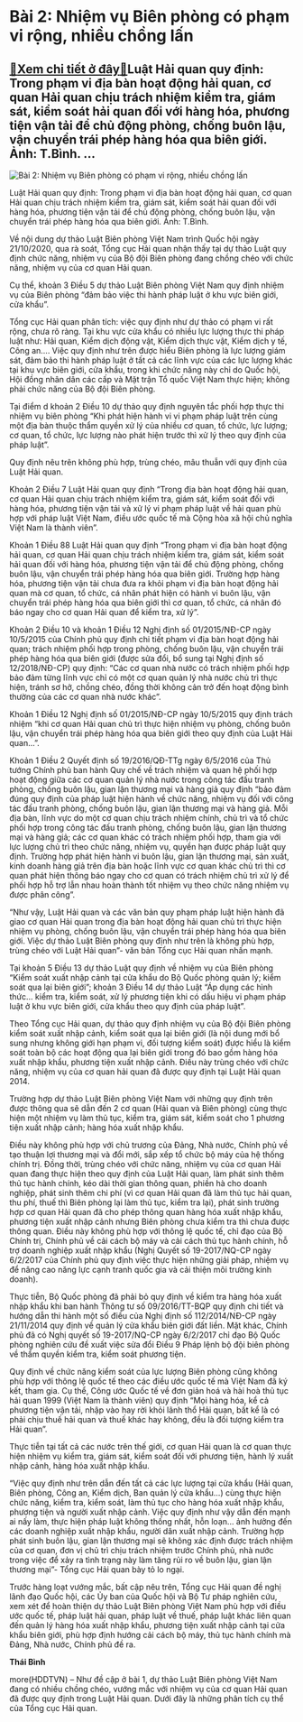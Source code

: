 Bài 2: Nhiệm vụ Biên phòng có phạm vi rộng, nhiều chồng lấn
===========================================================

[:gift:Xem chi tiết ở đây:gift:](https://hddtvn.com/bai-2-nhiem-vu-bien-phong-co-pham-vi-rong-nhieu-chong-lan/)Luật Hải quan quy định: Trong phạm vi địa bàn hoạt động hải quan, cơ quan Hải quan chịu trách nhiệm kiểm tra, giám sát, kiểm soát hải quan đối với hàng hóa, phương tiện vận tải để chủ động phòng, chống buôn lậu, vận chuyển trái phép hàng hóa qua biên giới. Ảnh: T.Bình. …
-------------------------------------------------------------------------------------------------------------------------------------------------------------------------------------------------------------------------------------------------------------------------------





![Bài 2: Nhiệm vụ Biên phòng có phạm vi rộng, nhiều chồng lấn](https://hddtvn.com/wp-content/uploads/2021/01/2104_IMG_1562.jpg "Bài 2: Nhiệm vụ Biên phòng có phạm vi rộng, nhiều chồng lấn")


Luật Hải quan quy định: Trong phạm vi địa bàn hoạt động hải quan, cơ quan Hải quan chịu trách nhiệm kiểm tra, giám sát, kiểm soát hải quan đối với hàng hóa, phương tiện vận tải để chủ động phòng, chống buôn lậu, vận chuyển trái phép hàng hóa qua biên giới. Ảnh: T.Bình.



Về nội dung dự thảo Luật Biên phòng Việt Nam trình Quốc hội ngày 21/10/2020, qua rà soát, Tổng cục Hải quan nhận thấy tại dự thảo Luật quy định chức năng, nhiệm vụ của Bộ đội Biên phòng đang chồng chéo với chức năng, nhiệm vụ của cơ quan Hải quan.


Cụ thể, khoản 3 Điều 5 dự thảo Luật Biên phòng Việt Nam quy định nhiệm vụ của Biên phòng “đảm bảo việc thi hành pháp luật ở khu vực biên giới, cửa khẩu”.


Tổng cục Hải quan phân tích: việc quy định như dự thảo có phạm vi rất rộng, chưa rõ ràng. Tại khu vực cửa khẩu có nhiều lực lượng thực thi pháp luật như: Hải quan, Kiểm dịch động vật, Kiểm dịch thực vật, Kiểm dịch y tế, Công an…. Việc quy định như trên được hiểu Biên phòng là lực lượng giám sát, đảm bảo thi hành pháp luật ở tất cả các lĩnh vực của các lực lượng khác tại khu vực biên giới, cửa khẩu, trong khi chức năng này chỉ do Quốc hội, Hội đồng nhân dân các cấp và Mặt trận Tổ quốc Việt Nam thực hiện; không phải chức năng của Bộ đội Biên phòng.


Tại điểm d khoản 2 Điều 10 dự thảo quy định nguyên tắc phối hợp thực thi nhiệm vụ biên phòng “Khi phát hiện hành vi vi phạm pháp luật trên cùng một địa bàn thuộc thẩm quyền xử lý của nhiều cơ quan, tổ chức, lực lượng; cơ quan, tổ chức, lực lượng nào phát hiện trước thì xử lý theo quy định của pháp luật”.


Quy định nêu trên không phù hợp, trùng chéo, mâu thuẫn với quy định của Luật Hải quan.


Khoản 2 Điều 7 Luật Hải quan quy định “Trong địa bàn hoạt động hải quan, cơ quan Hải quan chịu trách nhiệm kiểm tra, giám sát, kiểm soát đối với hàng hóa, phương tiện vận tải và xử lý vi phạm pháp luật về hải quan phù hợp với pháp luật Việt Nam, điều ước quốc tế mà Cộng hòa xã hội chủ nghĩa Việt Nam là thành viên”.


Khoản 1 Điều 88 Luật Hải quan quy định “Trong phạm vi địa bàn hoạt động hải quan, cơ quan Hải quan chịu trách nhiệm kiểm tra, giám sát, kiểm soát hải quan đối với hàng hóa, phương tiện vận tải để chủ động phòng, chống buôn lậu, vận chuyển trái phép hàng hóa qua biên giới. Trường hợp hàng hóa, phương tiện vận tải chưa đưa ra khỏi phạm vi địa bàn hoạt động hải quan mà cơ quan, tổ chức, cá nhân phát hiện có hành vi buôn lậu, vận chuyển trái phép hàng hóa qua biên giới thì cơ quan, tổ chức, cá nhân đó báo ngay cho cơ quan Hải quan để kiểm tra, xử lý”.


Khoản 2 Điều 10 và khoản 1 Điều 12 Nghị định số 01/2015/NĐ-CP ngày 10/5/2015 của Chính phủ quy định chi tiết phạm vi địa bàn hoạt động hải quan; trách nhiệm phối hợp trong phòng, chống buôn lậu, vận chuyển trái phép hàng hóa qua biên giới (được sửa đổi, bổ sung tại Nghị định số 12/2018/NĐ-CP) quy định: “Các cơ quan nhà nước có trách nhiệm phối hợp bảo đảm từng lĩnh vực chỉ có một cơ quan quản lý nhà nước chủ trì thực hiện, tránh sơ hở, chồng chéo, đồng thời không cản trở đến hoạt động bình thường của các cơ quan nhà nước khác”.


Khoản 1 Điều 12 Nghị định số 01/2015/NĐ-CP ngày 10/5/2015 quy định trách nhiệm “khi cơ quan Hải quan chủ trì thực hiện nhiệm vụ phòng, chống buôn lậu, vận chuyển trái phép hàng hóa qua biên giới theo quy định của Luật Hải quan…”.


Khoản 1 Điều 2 Quyết định số 19/2016/QĐ-TTg ngày 6/5/2016 của Thủ tướng Chính phủ ban hành Quy chế về trách nhiệm và quan hệ phối hợp hoạt động giữa các cơ quan quản lý nhà nước trong công tác đấu tranh phòng, chống buôn lậu, gian lận thương mại và hàng giả quy định “bảo đảm đúng quy định của pháp luật hiện hành về chức năng, nhiệm vụ đối với công tác đấu tranh phòng, chống buôn lậu, gian lận thương mại và hàng giả. Mỗi địa bàn, lĩnh vực do một cơ quan chịu trách nhiệm chính, chủ trì và tổ chức phối hợp trong công tác đấu tranh phòng, chống buôn lậu, gian lận thương mại và hàng giả; các cơ quan khác có trách nhiệm phối hợp, tham gia với lực lượng chủ trì theo chức năng, nhiệm vụ, quyền hạn được pháp luật quy định. Trường hợp phát hiện hành vi buôn lậu, gian lận thương mại, sản xuất, kinh doanh hàng giả trên địa bàn hoặc lĩnh vực cơ quan khác chủ trì thì cơ quan phát hiện thông báo ngay cho cơ quan có trách nhiệm chủ trì xử lý để phối hợp hỗ trợ lẫn nhau hoàn thành tốt nhiệm vụ theo chức năng nhiệm vụ được phân công”.


“Như vậy, Luật Hải quan và các văn bản quy phạm pháp luật hiện hành đã giao cơ quan Hải quan trong địa bàn hoạt động hải quan chủ trì thực hiện nhiệm vụ phòng, chống buôn lậu, vận chuyển trái phép hàng hóa qua biên giới. Việc dự thảo Luật Biên phòng quy định như trên là không phù hợp, trùng chéo với Luật Hải quan”- văn bản Tổng cục Hải quan nhấn mạnh.


Tại khoản 5 Điều 13 dự thảo Luật quy định về nhiệm vụ của Biên phòng “Kiểm soát xuất nhập cảnh tại cửa khẩu do Bộ Quốc phòng quản lý; kiểm soát qua lại biên giới”; khoản 3 Điều 14 dự thảo Luật “Áp dụng các hình thức… kiểm tra, kiểm soát, xử lý phương tiện khi có dấu hiệu vi phạm pháp luật ở khu vực biên giới, cửa khẩu theo quy định của pháp luật”.


Theo Tổng cục Hải quan, dự thảo quy định nhiệm vụ của Bộ đội Biên phòng kiểm soát xuất nhập cảnh, kiểm soát qua lại biên giới (là nội dung mới bổ sung nhưng không giới hạn phạm vi, đối tượng kiểm soát) được hiểu là kiểm soát toàn bộ các hoạt động qua lại biên giới trong đó bao gồm hàng hóa xuất nhập khẩu, phương tiện xuất nhập cảnh. Điều này trùng chéo với chức năng, nhiệm vụ của cơ quan hải quan đã được quy định tại Luật Hải quan 2014.


Trường hợp dự thảo Luật Biên phòng Việt Nam với những quy định trên được thông qua sẽ dẫn đến 2 cơ quan (Hải quan và Biên phòng) cùng thực hiện một nhiệm vụ làm thủ tục, kiểm tra, giám sát, kiểm soát cho 1 phương tiện xuất nhập cảnh; hàng hóa xuất nhập khẩu.


Điều này không phù hợp với chủ trương của Đảng, Nhà nước, Chính phủ về tạo thuận lợi thương mại và đổi mới, sắp xếp tổ chức bộ máy của hệ thống chính trị. Đồng thời, trùng chéo với chức năng, nhiệm vụ của cơ quan Hải quan đang thực hiện theo quy định của Luật Hải quan, làm phát sinh thêm thủ tục hành chính, kéo dài thời gian thông quan, phiền hà cho doanh nghiệp, phát sinh thêm chi phí (vì cơ quan Hải quan đã làm thủ tục hải quan, thu phí, thuế thì Biên phòng lại làm thủ tục, kiểm tra lại), phát sinh trường hợp cơ quan Hải quan đã cho phép thông quan hàng hóa xuất nhập khẩu, phương tiện xuất nhập cảnh nhưng Biên phòng chưa kiểm tra thì chưa được thông quan. Điều này không phù hợp với thông lệ quốc tế, chỉ đạo của Bộ Chính trị, Chính phủ về cải cách bộ máy và cải cách thủ tục hành chính, hỗ trợ doanh nghiệp xuất nhập khẩu (Nghị Quyết số 19-2017/NQ-CP ngày 6/2/2017 của Chính phủ quy định việc thực hiện những giải pháp, nhiệm vụ để nâng cao năng lực cạnh tranh quốc gia và cải thiện môi trường kinh doanh).


Thực tiễn, Bộ Quốc phòng đã phải bỏ quy định về kiểm tra hàng hóa xuất nhập khẩu khi ban hành Thông tư số 09/2016/TT-BQP quy định chi tiết và hướng dẫn thi hành một số điều của Nghị định số 112/2014/NĐ-CP ngày 21/11/2014 quy định về quản lý cửa khẩu biên giới đất liền. Mặt khác, Chính phủ đã có Nghị quyết số 19-2017/NQ-CP ngày 6/2/2017 chỉ đạo Bộ Quốc phòng nghiên cứu đề xuất việc sửa đổi Điều 9 Pháp lệnh bộ đội biên phòng về thẩm quyền kiểm tra, kiểm soát phương tiện.


Quy định về chức năng kiểm soát của lực lượng Biên phòng cũng không phù hợp với thông lệ quốc tế theo các điều ước quốc tế mà Việt Nam đã ký kết, tham gia. Cụ thể, Công ước Quốc tế về đơn giản hoá và hài hoà thủ tục hải quan 1999 (Việt Nam là thành viên) quy định “Mọi hàng hóa, kể cả phương tiện vận tải, nhập vào hay rời khỏi lãnh thổ Hải quan, bất kể là có phải chịu thuế hải quan và thuế khác hay không, đều là đối tượng kiểm tra Hải quan”.


Thực tiễn tại tất cả các nước trên thế giới, cơ quan Hải quan là cơ quan thực hiện nhiệm vụ kiểm tra, giám sát, kiểm soát đối với phương tiện, hành lý xuất nhập cảnh, hàng hóa xuất nhập khẩu.


“Việc quy định như trên dẫn đến tất cả các lực lượng tại cửa khẩu (Hải quan, Biên phòng, Công an, Kiểm dịch, Ban quản lý cửa khẩu…) cùng thực hiện chức năng, kiểm tra, kiểm soát, làm thủ tục cho hàng hóa xuất nhập khẩu, phương tiện và người xuất nhập cảnh. Việc quy định như vậy dẫn đến mạnh ai nấy làm, thực hiện pháp luật không thống nhất, hỗn loạn… ảnh hưởng đến các doanh nghiệp xuất nhập khẩu, người dân xuất nhập cảnh. Trường hợp phát sinh buôn lậu, gian lận thương mại sẽ không xác định được trách nhiệm của cơ quan, đơn vị chủ trì chịu trách nhiệm trước Chính phủ, nhà nước trong việc để xảy ra tình trạng này làm tăng rủi ro về buôn lậu, gian lận thương mại”- Tổng cục Hải quan bày tỏ lo ngại.


Trước hàng loạt vướng mắc, bất cập nêu trên, Tổng cục Hải quan đề nghị lãnh đạo Quốc hội, các Ủy ban của Quốc hội và Bộ Tư pháp nghiên cứu, xem xét để hoàn thiện dự thảo Luật Biên phòng Việt Nam phù hợp với điều ước quốc tế, pháp luật hải quan, pháp luật về thuế, pháp luật khác liên quan đến quản lý hàng hóa xuất nhập khẩu, phương tiện xuất nhập cảnh tại cửa khẩu biên giới, phù hợp định hướng cải cách bộ máy, thủ tục hành chính mà Đảng, Nhà nước, Chính phủ đề ra.




**Thái Bình**



more(HDDTVN) – Như đề cập ở bài 1, dự thảo Luật Biên phòng Việt Nam đang có nhiều chồng chéo, vướng mắc với nhiệm vụ của cơ quan Hải quan đã được quy định trong Luật Hải quan. Dưới đây là những phân tích cụ thể của Tổng cục Hải quan.

